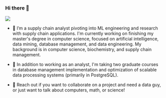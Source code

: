 ### Hi there 👋

![](https://github.com/Hayflick/Hayflick/blob/main/hellothere.gif)

- 🔭 I’m a supply chain analyst pivoting into ML engineering and research with supply chain applications. I'm currently working on finishing my master's degree in computer science, focused on artificial intelligence, data mining, database management, and data engineering. My background is in computer science, biochemistry, and supply chain management.

- 🌱 In addition to working as an analyst, I'm taking two graduate courses in database management implementation and optimization of scalable data processing systems (primarily in PostgreSQL). 

- 💬 Reach out if you want to collaborate on a project and need a data guy, or just want to talk about computers, math, or science!

<!--
**Hayflick/Hayflick** is a ✨ _special_ ✨ repository because its `README.md` (this file) appears on your GitHub profile.

Here are some ideas to get you started:

- 🔭 I’m currently working on ...
- 🌱 I’m currently learning ...
- 👯 I’m looking to collaborate on ...
- 🤔 I’m looking for help with ...
- 💬 Ask me about ...
- 📫 How to reach me: ...
- 😄 Pronouns: ...
- ⚡ Fun fact: ...
-->
